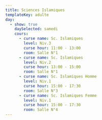 ```yaml
---
title: Sciences Islamiques
templateKey: adulte
day:
  - show: true
    daySelected: samedi
    cours:
      - curse name: Sc. Islamiques
        level: Niv.3
        curse hour: 11:00 - 13:00
        room: Salle N°1
      - curse name: Sc. Islamiques
        level: Niv.2
        curse hour: 13:00 - 15:00
        room: Salle N°1
      - curse name: Sc. Islamiques Homme
        level: Niv.1
        curse hour: 15:00 - 17:30
        room: Salle N°3
      - curse name: Sc. Islamiques Femme
        level: Niv.1
        curse hour: 15:00 - 17:30
        room: Salle N°4
---
```

